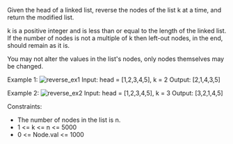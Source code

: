 
Given the head of a linked list, reverse the nodes of the list k at a time, and return the modified list.

k is a positive integer and is less than or equal to the length of the linked list. If the number of nodes is not a multiple of k then left-out nodes, in the end, should remain as it is.

You may not alter the values in the list's nodes, only nodes themselves may be changed.

Example 1:
![reverse_ex1](https://user-images.githubusercontent.com/65892342/223037182-f06a484a-d818-436c-8ecc-bc61380cefc0.jpg)
Input: head = [1,2,3,4,5], k = 2
Output: [2,1,4,3,5]

Example 2:
![reverse_ex2](https://user-images.githubusercontent.com/65892342/223037259-1621a3d2-6d5b-4e2a-8d17-8b8eb24d1194.jpg)
Input: head = [1,2,3,4,5], k = 3
Output: [3,2,1,4,5]

Constraints:
* The number of nodes in the list is n.
* 1 <= k <= n <= 5000
* 0 <= Node.val <= 1000
